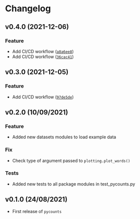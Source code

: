 # Changelog

<!--next-version-placeholder-->

## v0.4.0 (2021-12-06)
### Feature
* Add CI/CD workflow ([`a8a6ee8`](https://github.com/TomasBeuzen/pycounts_tb/commit/a8a6ee8b93b4766e0b3756f68bf5f07359887276))
* Add CI/CD workflow ([`36cac41`](https://github.com/TomasBeuzen/pycounts_tb/commit/36cac41c6375038f11eade0f72f699401c18bf64))

## v0.3.0 (2021-12-05)
### Feature
* Add CI/CD workflow ([`97de5de`](https://github.com/TomasBeuzen/pycounts_tb/commit/97de5ded0ddb2d3643c6407d9f7024f3e52b6659))

## v0.2.0 (10/09/2021)

### Feature

- Added new datasets modules to load example data

### Fix

- Check type of argument passed to `plotting.plot_words()`

### Tests

- Added new tests to all package modules in test_pycounts.py

## v0.1.0 (24/08/2021)

- First release of `pycounts`
